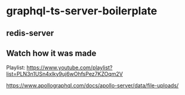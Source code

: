 # graphql-ts-server-boilerplate

## redis-server

## Watch how it was made

Playlist: https://www.youtube.com/playlist?list=PLN3n1USn4xlky9uj6wOhfsPez7KZOqm2V

https://www.apollographql.com/docs/apollo-server/data/file-uploads/